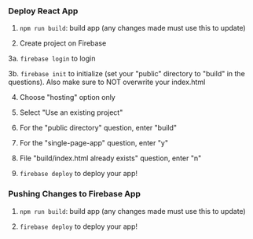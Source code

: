 ### Deploy React App

1. `npm run build`: build app (any changes made must use this to update)

2. Create project on Firebase

3a. `firebase login` to login
   
3b. `firebase init`  to initialize (set your "public" directory to "build" in the questions).
   Also make sure to NOT overwrite your index.html
   
4. Choose "hosting" option only

5. Select  "Use an existing project"

6. For the "public directory" question, enter "build"

7. For the "single-page-app" question, enter "y"

8. File "build/index.html already exists" question, enter "n"

9. `firebase deploy` to deploy your app!

### Pushing Changes to Firebase App

1. `npm run build`: build app (any changes made must use this to update)

2. `firebase deploy` to deploy your app!